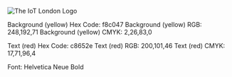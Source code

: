 ![The IoT London Logo](https://community.balena.io/assets/logos/iotLondon/iot-london.png)

Background (yellow) Hex Code: f8c047
Background (yellow) RGB: 248,192,71
Background (yellow) CMYK: 2,26,83,0

Text (red) Hex Code: c8652e
Text (red) RGB: 200,101,46
Text (red) CMYK: 17,71,96,4

Font: Helvetica Neue Bold